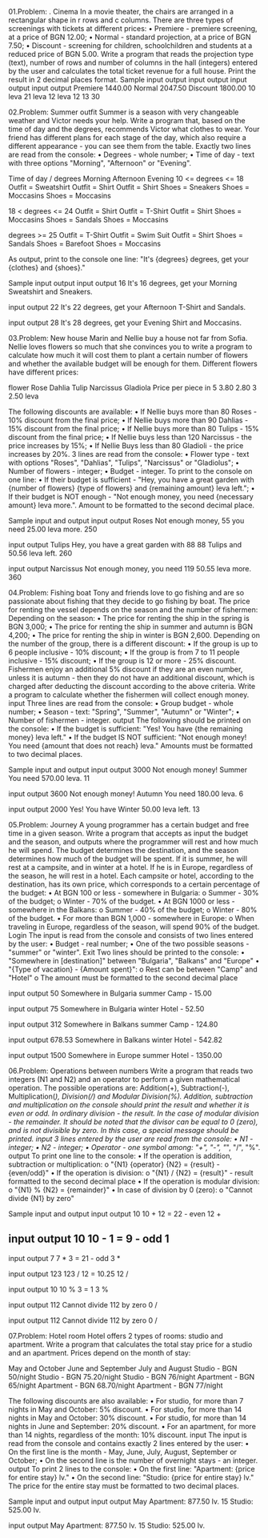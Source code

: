 01.Problem: . Cinema
In a movie theater, the chairs are arranged in a rectangular shape in r rows and c columns. There are three types of screenings with tickets at different prices:
• Premiere - premiere screening, at a price of BGN 12.00;
• Normal - standard projection, at a price of BGN 7.50;
• Discount - screening for children, schoolchildren and students at a reduced price of BGN 5.00.
Write a program that reads the projection type (text), number of rows and number of columns in the hall (integers) entered by the user and calculates the total ticket revenue for a full house. Print the result in 2 decimal places format.
Sample input output
input	    output		input	  output		input	   output
Premiere  1440.00 	Normal  2047.50   Discount 1800.00
10        leva      21      leva      12       leva
12	 	              13                30

02.Problem: Summer outfit
Summer is a season with very changeable weather and Victor needs your help. Write a program that, based on the time of day and the degrees, recommends Victor what clothes to wear. Your friend has different plans for each stage of the day, which also require a different appearance - you can see them from the table.
Exactly two lines are read from the console:
• Degrees - whole number;
• Time of day - text with three options "Morning", "Afternoon" or "Evening".

Time of day / degrees          Morning            Afternoon	             Evening
10 <= degrees <= 18	     Outfit = Sweatshirt     Outfit = Shirt          Outfit = Shirt
                          Shoes = Sneakers	    Shoes = Moccasins        Shoes = Moccasins
                          
18 < degrees <= 24	      Outfit = Shirt        Outfit = T-Shirt          Outfit = Shirt
                        Shoes = Moccasins	       Shoes = Sandals          Shoes = Moccasins
                        
degrees >= 25         	Outfit = T-Shirt        Outfit = Swim Suit         Outfit = Shirt
                         Shoes = Sandals	       Shoes = Barefoot          Shoes = Moccasins

As output, print to the console one line: "It's {degrees} degrees, get your {clothes} and {shoes}."

Sample input output
input	          output
16              It's 16 degrees, get your
Morning	        Sweatshirt and Sneakers.

input	          output
22              It's 22 degrees, get your 
Afternoon	      T-Shirt and Sandals.

input	          output
28              It's 28 degrees, get your
Evening	        Shirt and Moccasins.

03.Problem: New house
Marin and Nellie buy a house not far from Sofia. Nellie loves flowers so much that she convinces you to write a
program to calculate how much it will cost them to plant a certain number of flowers and whether the available 
budget will be enough for them. Different flowers have different prices:

flower                 Rose        Dahlia         Tulip       Narcissus     Gladiola
Price per piece in     5	         3.80	          2.80	      3	            2.50
leva

The following discounts are available:
• If Nellie buys more than 80 Roses - 10% discount from the final price;
• If Nellie buys more than 90 Dahlias - 15% discount from the final price;
• If Nellie buys more than 80 Tulips - 15% discount from the final price;
• If Nellie buys less than 120 Narcissus - the price increases by 15%;
• If Nellie Buys less than 80 Gladioli - the price increases by 20%.
3 lines are read from the console:
• Flower type - text with options "Roses", "Dahlias", "Tulips", "Narcissus" or "Gladiolus";
• Number of flowers - integer;
• Budget - integer.
To print to the console on one line:
• If their budget is sufficient - "Hey, you have a great garden with {number of flowers} {type of flowers} and {remaining amount} leva left.";
• If their budget is NOT enough - "Not enough money, you need {necessary amount} leva more.".
Amount to be formatted to the second decimal place.

Sample input and output
input   output
Roses   Not enough money, 
55      you need 25.00 leva more.
250	

input   output
Tulips  Hey, you have a great  garden with
88      88 Tulips and 50.56 leva left.
260	

input      output
Narcissus  Not enough money, you need 
119        50.55 leva more.
360

04.Problem: Fishing boat
Tony and friends love to go fishing and are so passionate about fishing that they decide to go fishing by boat. The price for renting the vessel 
depends on the season and the number of fishermen:
Depending on the season:
• The price for renting the ship in the spring is BGN 3,000;
• The price for renting the ship in summer and autumn is BGN 4,200;
• The price for renting the ship in winter is BGN 2,600.
Depending on the number of the group, there is a different discount:
• If the group is up to 6 people inclusive - 10% discount;
• If the group is from 7 to 11 people inclusive - 15% discount;
• If the group is 12 or more - 25% discount.
Fishermen enjoy an additional 5% discount if they are an even number, unless it is autumn - then they do not have an additional discount, which is 
charged after deducting the discount according to the above criteria.
Write a program to calculate whether the fishermen will collect enough money.
input
Three lines are read from the console:
• Group budget - whole number;
• Season - text: "Spring", "Summer", "Autumn" or "Winter";
• Number of fishermen - integer.
output
The following should be printed on the console:
• If the budget is sufficient:
"Yes! You have {the remaining money} leva left."
• If the budget IS NOT sufficient:
"Not enough money! You need {amount that does not reach} leva."
Amounts must be formatted to two decimal places.

Sample input and output
input   output
3000    Not enough money! 
Summer  You need 570.00 leva.
11	

input    output
3600     Not enough money! 
Autumn   You need 180.00 leva.
6	

input    output
2000     Yes! You have 
Winter   50.00 leva left.
13

05.Problem: Journey
A young programmer has a certain budget and free time in a given season. Write a program that accepts as input the budget and the season, and outputs where the programmer will rest and how much he will spend.
The budget determines the destination, and the season determines how much of the budget will be spent. If it is summer, he will rest at a campsite, and in winter at a hotel. If he is in Europe, regardless of the season, he will rest in a hotel. Each campsite or hotel, according to the destination, has its own price, which corresponds to a certain percentage of the budget:
• At BGN 100 or less - somewhere in Bulgaria:
o Summer - 30% of the budget;
o Winter - 70% of the budget.
• At BGN 1000 or less - somewhere in the Balkans:
o Summer - 40% of the budget;
o Winter - 80% of the budget.
• For more than BGN 1,000 - somewhere in Europe:
o When traveling in Europe, regardless of the season, will spend 90% of the budget.
Login
The input is read from the console and consists of two lines entered by the user:
• Budget - real number;
• One of the two possible seasons - "summer" or "winter".
Exit
Two lines should be printed to the console:
• "Somewhere in [destination]" between "Bulgaria", "Balkans" and "Europe"
• "{Type of vacation} - {Amount spent}":
o Rest can be between "Camp" and "Hotel"
o The amount must be formatted to the second decimal place 

input    output
50       Somewhere in Bulgaria
summer	 Camp - 15.00

input    output
75       Somewhere in Bulgaria
winter	 Hotel - 52.50

input    output
312      Somewhere in Balkans
summer	 Camp - 124.80

input    output
678.53   Somewhere in Balkans
winter	 Hotel - 542.82

input    output
1500     Somewhere in Europe
summer	 Hotel - 1350.00

06.Problem: Operations between numbers
Write a program that reads two integers (N1 and N2) and an operator to perform a given mathematical operation. The possible operations are: Addition(+), Subtraction(-), Multiplication(*), Division(/) and Modular Division(%). Addition, subtraction and multiplication on the console should print the result and whether it is even or odd. In ordinary division - the result. In the case of modular division - the remainder. It should be noted that the divisor can be equal to 0 (zero), and is not divisible by zero. In this case, a special message should be printed.
input
3 lines entered by the user are read from the console:
• N1 - integer;
• N2 - integer;
• Operator - one symbol among: "+", "-", "*", "/", "%".
output
To print one line to the console:
• If the operation is addition, subtraction or multiplication:
o "{N1} {operator} {N2} = {result} - {even/odd}"
• If the operation is division:
o "{N1} / {N2} = {result}" - result formatted to the second decimal place
• If the operation is modular division:
o "{N1} % {N2} = {remainder}"
• In case of division by 0 (zero):
o "Cannot divide {N1} by zero"

Sample input and output
input   output
10      10 + 12 = 22 - even
12
+	

input   output
10      10 - 1 = 9 - odd
1
-	

input   output
7       7 * 3 = 21 - odd
3
*	

input   output
123     123 / 12 = 10.25
12
/	

input   output
10      10 % 3 = 1
3
%	

input   output
112     Cannot divide 112 by zero
0
/	

input   output
112     Cannot divide 112 by zero
0
/

07.Problem: Hotel room
Hotel offers 2 types of rooms: studio and apartment. Write a program that calculates the total stay price for a studio and an apartment. 
Prices depend on the month of stay:

May and October            June and September             July and August
Studio - BGN 50/night      Studio - BGN 75.20/night       Studio - BGN 76/night
Apartment - BGN 65/night   Apartment - BGN 68.70/night    Apartment - BGN 77/night

The following discounts are also available:
• For studio, for more than 7 nights in May and October: 5% discount.
• For studio, for more than 14 nights in May and October: 30% discount.
• For studio, for more than 14 nights in June and September: 20% discount.
• For an apartment, for more than 14 nights, regardless of the month: 10% discount.
input
The input is read from the console and contains exactly 2 lines entered by the user:
• On the first line is the month - May, June, July, August, September or October;
• On the second line is the number of overnight stays - an integer.
output
To print 2 lines to the console:
• On the first line: "Apartment: {price for entire stay} lv."
• On the second line: "Studio: {price for entire stay} lv."
The price for the entire stay must be formatted to two decimal places.

Sample  input and output
input   output
May     Apartment: 877.50 lv.
15	Studio: 525.00 lv.

input	output
May     Apartment: 877.50 lv.
15	Studio: 525.00 lv.





	











